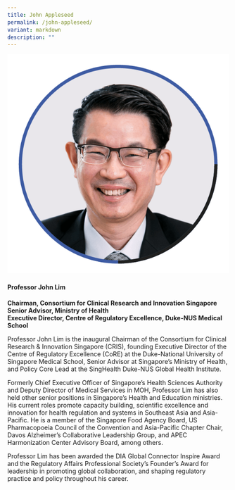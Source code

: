 ```yaml
---
title: John Appleseed
permalink: /john-appleseed/
variant: markdown
description: ""
---
```

<div class="row">
<div class="col is-3">
<img src="/images/Speakers_John_Lim.png">
</div>
<div class="col is-9 speaker-details">
	<h4><b>Professor John Lim</b></h4>
<b>Chairman, Consortium for Clinical Research and Innovation Singapore<br>
Senior Advisor, Ministry of Health<br>
Executive Director, Centre of Regulatory Excellence, Duke-NUS Medical School</b>
	
<p>Professor John Lim is the inaugural Chairman of the Consortium for Clinical Research &amp; Innovation Singapore (CRIS), founding Executive Director of the Centre of Regulatory Excellence (CoRE) at the Duke-National University of Singapore Medical School, Senior Advisor at Singapore’s Ministry of Health, and Policy Core Lead at the SingHealth Duke-NUS Global Health Institute.</p>
	
<p>Formerly Chief Executive Officer of Singapore’s Health Sciences Authority and Deputy Director of Medical Services in MOH, Professor Lim has also held other senior positions in Singapore’s Health and Education ministries. His current roles promote capacity building, scientific excellence and innovation for health regulation and systems in Southeast Asia and Asia-Pacific. He is a member of the Singapore Food Agency Board, US Pharmacopoeia Council of the Convention and Asia-Pacific Chapter Chair, Davos Alzheimer’s Collaborative Leadership Group, and APEC Harmonization Center Advisory Board, among others. </p>
	
<p>Professor Lim has been awarded the DIA Global Connector Inspire Award and the Regulatory Affairs Professional Society’s Founder’s Award for leadership in promoting global collaboration, and shaping regulatory practice and policy throughout his career.</p>
</div>
</div>